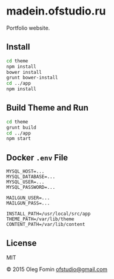 # madein.ofstudio.ru

Portfolio website.

## Install
```bash
cd theme
npm install
bower install
grunt bower-install
cd ../app
npm install
```
## Build Theme and Run
```bash
cd theme
grunt build
cd ../app
npm start
```

## Docker `.env` File
```
MYSQL_HOST=...
MYSQL_DATABASE=...
MYSQL_USER=...
MYSQL_PASSWORD=...

MAILGUN_USER=...
MAILGUN_PASS=...

INSTALL_PATH=/usr/local/src/app
THEME_PATH=/var/lib/theme
CONTENT_PATH=/var/lib/content
```

## License

MIT

© 2015 Oleg Fomin <ofstudio@gmail.com>
